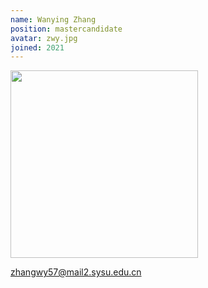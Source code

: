```yaml
---
name: Wanying Zhang
position: mastercandidate
avatar: zwy.jpg
joined: 2021
---
```


<img width="300" src="{{site.baseurl}}/images/people/{{page.avatar}}" data-action="zoom">

zhangwy57@mail2.sysu.edu.cn
